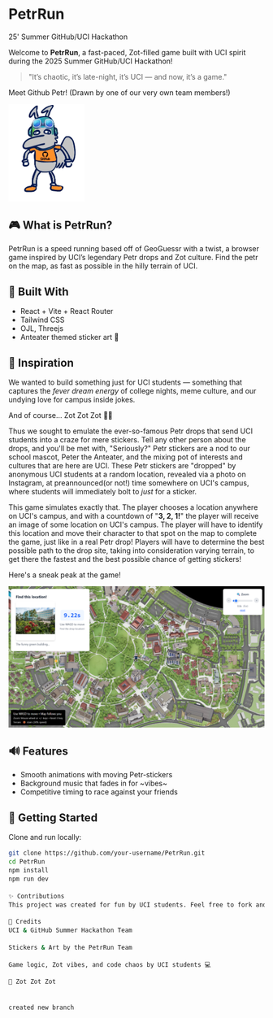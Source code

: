 # PetrRun
25' Summer GitHub/UCI Hackathon

Welcome to **PetrRun**, a fast-paced, Zot-filled game built with UCI spirit during the 2025 Summer GitHub/UCI Hackathon!

> "It’s chaotic, it’s late-night, it’s UCI — and now, it’s a game."  

Meet Github Petr! (Drawn by one of our very own team members!)

<img src="public/stickers/Github-petr-dark.png" alt="Github Petr" width="150"/>

## 🎮 What is PetrRun?

PetrRun is a speed running based off of GeoGuessr with a twist, a browser game inspired by UCI’s legendary Petr drops and Zot culture. Find the petr on the map, as fast as possible in the hilly terrain of UCI.

## 🔧 Built With

- React + Vite + React Router
- Tailwind CSS
- OJL, Threejs
- Anteater themed sticker art 🎨

## 🧠 Inspiration

We wanted to build something just for UCI students — something that captures the *fever dream energy* of college nights, meme culture, and our undying love for campus inside jokes.  

And of course… Zot Zot Zot 🐜💥

Thus we sought to emulate the ever-so-famous Petr drops that send UCI students into a craze for mere stickers. Tell any other person about the drops, and you'll be met with, "Seriously?" Petr stickers are a nod to our school mascot, Peter the Anteater, and the mixing pot of interests and cultures that are here are UCI. These Petr stickers are "dropped" by anonymous UCI students at a random location, revealed via a photo on Instagram, at preannounced(or not!) time somewhere on UCI's campus, where students will immediately bolt to *just* for a sticker.

This game simulates exactly that. The player chooses a location anywhere on UCI's campus, and with a countdown of "**3, 2, 1!**" the player will receive an image of some location on UCI's campus. The player will have to identify this location and move their character to that spot on the map to complete the game, just like in a real Petr drop! Players will have to determine the best possible path to the drop site, taking into consideration varying terrain, to get there the fastest and the best possible chance of getting stickers!

Here's a sneak peak at the game!

<img src="public/game_preview.png" alt="Game Preview" width="800"/>

## 🔊 Features

- Smooth animations with moving Petr-stickers
- Background music that fades in for ~vibes~
- Competitive timing to race against your friends

## 🚀 Getting Started

Clone and run locally:

```bash
git clone https://github.com/your-username/PetrRun.git
cd PetrRun
npm install
npm run dev

✨ Contributions
This project was created for fun by UCI students. Feel free to fork and contribute, or just play around with it!

🤝 Credits
UCI & GitHub Summer Hackathon Team

Stickers & Art by the PetrRun Team

Game logic, Zot vibes, and code chaos by UCI students 💻

🐜 Zot Zot Zot


created new branch
